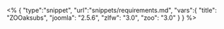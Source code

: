 <% {
	"type":"snippet", "url":"snippets/requirements.md", "vars":{
		"title": "ZOOaksubs",
		"joomla": "2.5.6",
		"zlfw": "3.0",
		"zoo": "3.0"
	}
} %>